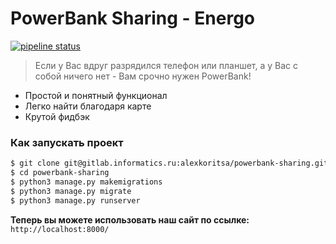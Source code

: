 # PowerBank Sharing - Energo


[![pipeline status](https://gitlab.informatics.ru/alexkoritsa/powerbank-sharing/badges/master/pipeline.svg)](https://gitlab.informatics.ru/alexkoritsa/powerbank-sharing/commits/master)

> Если у Вас вдруг разрядился телефон или планшет, а у Вас с собой ничего нет - Вам срочно нужен PowerBank!

  - Простой и понятный функционал
  - Легко найти благодаря карте
  - Крутой фидбэк

### Как запускать проект

```sh
$ git clone git@gitlab.informatics.ru:alexkoritsa/powerbank-sharing.git
$ cd powerbank-sharing
$ python3 manage.py makemigrations
$ python3 manage.py migrate
$ python3 manage.py runserver
```

**Теперь вы можете использовать наш сайт по ссылке:** `http://localhost:8000/`